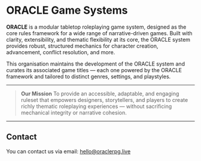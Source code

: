 # **ORACLE Game Systems**

**ORACLE** is a modular tabletop roleplaying game system, designed as the core rules framework for a wide range of narrative-driven games.  Built with clarity, extensibility, and thematic flexibility at its core, the ORACLE system provides robust, structured mechanics for character creation, advancement, conflict resolution, and more.

This organisation maintains the development of the ORACLE system and curates its associated game titles — each one powered by the ORACLE framework and tailored to distinct genres, settings, and playstyles.

---

> **Our Mission**
> To provide an accessible, adaptable, and engaging ruleset that empowers designers, storytellers, and players to create richly thematic roleplaying experiences — without sacrificing mechanical integrity or narrative cohesion.

---
## **Contact**
You can contact us via email: hello@oraclerpg.live
